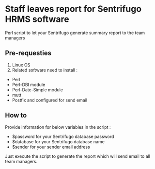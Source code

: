 # Staff leaves report for Sentrifugo HRMS software 
Perl script to let your Sentrifugo generate summary report to the team managers

## Pre-requesties

1. Linux OS
2. Related software need to install :
- Perl
- Perl-DBI module
- Perl-Date-Simple module
- mutt
- Postfix and configured for send email

## How to
Provide information for below variables in the script :
- $password for your Sentrifugo database password
- $database for your Sentrifugo database name
- $sender for your sender email address

Just execute the script to generate the report which will send email to all team managers.
